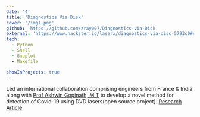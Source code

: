 ```yaml
---
date: '4'
title: 'Diagnostics Via Disk'
cover: '/img1.png'
github: 'https://github.com/zray007/Diagnostics-via-Disk'
external: 'https://www.hackster.io/laserx/diagnostics-via-disc-5793c0#story'
tech:
  - Python
  - Shell
  - Gnuplot
  - Makefile

showInProjects: true
---
```


Led an international collaboration comprising engineers from France & India along with [Prof Ashwin Gopinath, MIT](https://meche.mit.edu/people/faculty/agopi@mit.edu) to develop a novel method for detection of Covid-19 using DVD lasers(open source project). [Research Article](https://drive.google.com/file/d/1-JwT0VtYHOC0VueVF_aDPdZE2BmFK_1I/view?usp=sharing)


